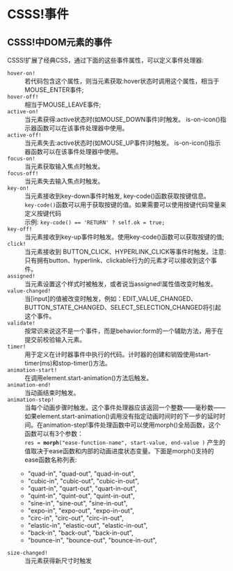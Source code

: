 # CSSS!事件

## CSSS!中DOM元素的事件
  <p>CSSS!扩展了经典CSS，通过下面的这些事件属性，可以定义事件处理器:</p>
  <dl>
    <dt><code>hover-on!</code></dt>
    <dd>若代码包含这个属性，则当元素获取:hover状态时调用这个属性，相当于MOUSE_ENTER事件;</dd>
    <dt><code>hover-off!</code></dt>
    <dd>相当于MOUSE_LEAVE事件;</dd>
    <dt><code>active-on!</code></dt>
    <dd>当元素获得:active状态时(如MOUSE_DOWN事件)时触发。
is-on-icon()指示器函数可以在该事件处理器中使用。</dd>
    <dt><code>active-off!</code></dt>
    <dd>当元素失去:active状态时(如MOUSE_UP事件)时触发。
is-on-icon()指示器函数可以在该事件处理器中使用。</dd>
    <dt><code>focus-on!</code></dt>
    <dd>当元素获取输入焦点时触发。</dd>
    <dt><code>focus-off!</code></dt>
    <dd>当元素失去输入焦点时触发。</dd>
    <dt><code>key-on!</code></dt>
    <dd>当元素接收到key-down事件时触发, key-code()函数获取按键信息。<br/>
	<code>key-code()</code>函数可以用于获取按键的值。如果需要可以使用按键代码常量来定义按键代码<br/>
	示例: <code>key-code() == 'RETURN' ? self.ok = true;</code></dd>
    <dt><code>key-off!</code></dt>
    <dd>当元素接收到key-up事件时触发。使用key-code()函数可以获取按键的值;</dd>
    <dt><code>click!</code></dt>
    <dd>当元素接收到 BUTTON_CLICK、HYPERLINK_CLICK等事件时触发。注意: 只有拥有button、hyperlink、clickable行为的元素才可以接收到这个事件。</dd>
    <dt><code>assigned!</code></dt>
    <dd>当元素设置这个样式时被触发，或者说当assigned!属性值改变时触发。</dd>
    <dt><code>value-changed!</code></dt>
    <dd>当[input]的值被改变时触发，例如：EDIT_VALUE_CHANGED、BUTTON_STATE_CHANGED、SELECT_SELECTION_CHANGED将引起这个事件。</dd>
    <dt><code>validate!</code></dt>
    <dd>按常识来说这不是一个事件，而是behavior:form的一个辅助方法，用于在提交前校验输入元素。</dd>
    <dt><code>timer!</code></dt>
    <dd>用于定义在计时器事件中执行的代码。计时器的创建和销毁使用start-timer(ms)和stop-timer()方法。</dd>
    <dt><code>animation-start!</code></dt>
    <dd>在调用element.start-animation()方法后触发。</dd>
    <dt><code>animation-end!</code></dt>
    <dd>当动画结束时触发。</dd>
    <dt><code>animation-step!</code></dt>
    <dd>当每个动画步骤时触发。这个事件处理器应该返回一个整数——毫秒数——如果element.start-animation()调用没有指定动画时间时的下一步的延时时间。在animation-step!事件处理函数中可以使用morph()全局函数，这个函数可以有3个参数：<br/>
	<code>res = <strong>morph</strong>(&quot;ease-function-name&quot;, start-value, end-value )</code> 产生的值取决于ease函数和内部的动画进度状态变量。下面是morph()支持的ease函数名称列表:</dd>
    <ul>
      <ul>
        <li>&quot;quad-in&quot;, &quot;quad-out&quot;, &quot;quad-in-out&quot;, </li>
        <li>&quot;cubic-in&quot;, &quot;cubic-out&quot;, &quot;cubic-in-out&quot;, </li>
        <li>&quot;quart-in&quot;, &quot;quart-out&quot;, &quot;quart-in-out&quot;,</li>
        <li>&quot;quint-in&quot;, &quot;quint-out&quot;, &quot;quint-in-out&quot;, </li>
        <li>&quot;sine-in&quot;, &quot;sine-out&quot;, &quot;sine-in-out&quot;, </li>
        <li>&quot;expo-in&quot;, &quot;expo-out&quot;, &quot;expo-in-out&quot;, </li>
        <li>&quot;circ-in&quot;, &quot;circ-out&quot;, &quot;circ-in-out&quot;, </li>
        <li>&quot;elastic-in&quot;, &quot;elastic-out&quot;, &quot;elastic-in-out&quot;,</li>
        <li>&quot;back-in&quot;, &quot;back-out&quot;, &quot;back-in-out&quot;,</li>
        <li>&quot;bounce-in&quot;, &quot;bounce-out&quot;, &quot;bounce-in-out&quot;, </li></ul></ul>
    <dt><code>size-changed!</code></dt>
    <dd>当元素获得新尺寸时触发</dd></dl>